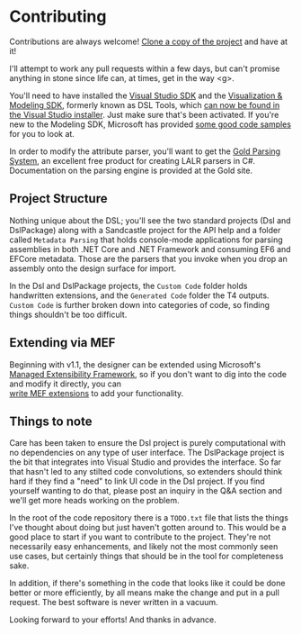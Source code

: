 # Contributing

Contributions are always welcome! [Clone a copy of the project](https://github.com/msawczyn/EFDesigner) and have at it!

I'll attempt to work any pull requests within a few days, but can't promise anything in
stone since life can, at times, get in the way &lt;g&gt;. 

You'll need to have installed the [Visual Studio SDK](http://go.microsoft.com/fwlink/?LinkID=185580) and the 
[Visualization & Modeling SDK](https://blogs.msdn.microsoft.com/devops/2016/12/12/the-visual-studio-modeling-sdk-is-now-available-with-visual-studio-2017/), 
formerly known as DSL Tools, which [can now be found in the Visual Studio installer](https://blogs.msdn.microsoft.com/devops/2016/12/12/the-visual-studio-modeling-sdk-is-now-available-with-visual-studio-2017/). 
Just make sure that's been activated. If you're new to the Modeling SDK, Microsoft has provided 
[some good code samples](https://code.msdn.microsoft.com/site/search?query=%22Modeling%20SDK%22&f%5B0%5D.Value=%22Modeling%20SDK%22&f%5B0%5D.Type=SearchText&ac=5) for you to look at.

In order to modify the attribute parser, you'll want to get the [Gold Parsing System](http://goldparser.org/), an excellent free
product for creating LALR parsers in C#. Documentation on the parsing engine is provided at the Gold site.

## Project Structure

Nothing unique about the DSL; you'll see the two standard projects (Dsl and DslPackage) along with
a Sandcastle project for the API help and a folder called `Metadata Parsing` that holds console-mode applications
for parsing assemblies in both .NET Core and .NET Framework and consuming EF6 and EFCore metadata. Those
are the parsers that you invoke when you drop an assembly onto the design surface for import.

In the Dsl and DslPackage projects, the `Custom Code` folder holds handwritten extensions, and the 
`Generated Code` folder the T4 outputs. `Custom Code` is further broken down into categories
of code, so finding things shouldn't be too difficult.

## Extending via MEF

Beginning with v1.1, the designer can be extended using Microsoft's [Managed Extensibility Framework](https://docs.microsoft.com/en-us/dotnet/framework/mef/index), 
so if you don't want to dig into the code and modify it directly, you can  
[write MEF extensions](https://docs.microsoft.com/en-us/visualstudio/modeling/extend-your-dsl-by-using-mef) 
to add your functionality.

## Things to note

Care has been taken to ensure the Dsl project is purely computational with no dependencies on 
any type of user interface. The DslPackage project is the bit that integrates into Visual Studio
and provides the interface. So far that hasn't led to any stilted code convolutions, so extenders
should think hard if they find a "need" to link UI code in the Dsl project. If you find yourself
wanting to do that, please post an inquiry in the Q&A section and we'll get more heads working on
the problem.

In the root of the code repository there is a `TODO.txt` file that lists the things I've thought about
doing but just haven't gotten around to. This would be a good place to start if you want to contribute
to the project. They're not necessarily easy enhancements, and likely not the most commonly seen
use cases, but certainly things that should be in the tool for completeness sake.

In addition, if there's something in the code that looks like it could be done better or more
efficiently, by all means make the change and put in a pull request. The best software is never written
in a vacuum.

Looking forward to your efforts! And thanks in advance.



